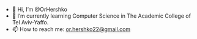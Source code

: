 - 👋 Hi, I’m @OrHershko
- 🌱 I’m currently learning Computer Science in The Academic College of Tel Aviv-Yaffo.
- 📫 How to reach me: or.hershko22@gmail.com

<!---
OrHershko/OrHershko is a ✨ special ✨ repository because its `README.md` (this file) appears on your GitHub profile.
You can click the Preview link to take a look at your changes.
--->
